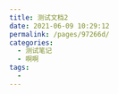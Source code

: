```yaml
---
title: 测试文档2
date: 2021-06-09 10:29:12
permalink: /pages/97266d/
categories:
  - 测试笔记
  - 啊啊
tags:
  - 
---
```

